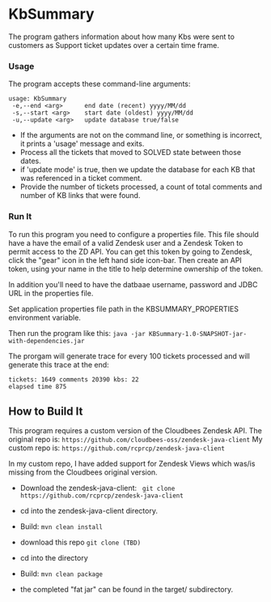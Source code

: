 # KbSummary

The program gathers information about how many Kbs were sent to customers as Support
ticket updates over a certain time frame.

### Usage
The program accepts these command-line arguments:

```shell script
usage: KbSummary
 -e,--end <arg>      end date (recent) yyyy/MM/dd
 -s,--start <arg>    start date (oldest) yyyy/MM/dd
 -u,--update <arg>   update database true/false
```

* If the arguments are not on the command line, or something is incorrect,
it prints a 'usage' message and exits.
* Process all the tickets that moved to SOLVED state between those dates. 
* if 'update mode' is true, then we update the database for each KB that was referenced in a ticket comment.
* Provide the number of tickets processed, a count of total comments and number of KB links that were found.  

### Run It
To run this program you need to configure a properties file. 
This file should have a have the email of a valid Zendesk user and a Zendesk Token to permit access to the ZD API.
You can get this token by going to Zendesk, click the "gear" icon in the left hand side icon-bar.
Then create an API token, using your name in the title to help determine ownership of the token.

In addition you'll need to have the datbaae username, password and JDBC URL in the properties file. 

Set application properties file path in the KBSUMMARY_PROPERTIES environment variable.

Then run the program like this: 
```java -jar KBSummary-1.0-SNAPSHOT-jar-with-dependencies.jar```

The prorgam will generate trace for every 100 tickets processed and will generate this trace at the end:
```
tickets: 1649 comments 20390 kbs: 22
elapsed time 875
```

## How to Build It
This program requires a custom version of the Cloudbees Zendesk API.  The original repo is:
```https://github.com/cloudbees-oss/zendesk-java-client```
My custom repo is: 
```https://github.com/rcprcp/zendesk-java-client```

In my custom repo, I have added support for Zendesk Views which was/is missing from the Cloudbees original version.   

* Download the zendesk-java-client: ``` git clone https://github.com/rcprcp/zendesk-java-client```
* cd into the zendesk-java-client directory.
* Build: ```mvn clean install```

* download this repo `git clone (TBD)`
* cd into the directory
* Build: ```mvn clean package```
* the completed "fat jar" can be found in the target/ subdirectory.